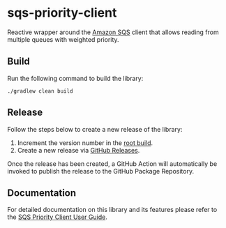 # sqs-priority-client
Reactive wrapper around the [Amazon SQS](https://aws.amazon.com/sqs/) client that allows reading from multiple queues with weighted priority.

## Build
Run the following command to build the library:

    ./gradlew clean build

## Release
Follow the steps below to create a new release of the library:

1. Increment the version number in the [root build](../build.gradle).
2. Create a new release via [GitHub Releases](https://github.com/gregwhitaker/sqs-priority-client/releases).

Once the release has been created, a GitHub Action will automatically be invoked to publish the release to the GitHub Package Repository.

## Documentation
For detailed documentation on this library and its features please refer to the [SQS Priority Client User Guide](https://gregwhitaker.github.io/sqs-priority-client/).
